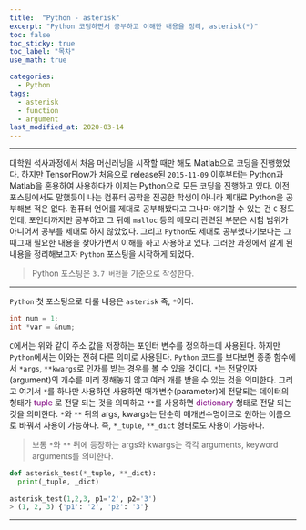 ```yaml
---
title:  "Python - asterisk"
excerpt: "Python 코딩하면서 공부하고 이해한 내용을 정리, asterisk(*)"
toc: false
toc_sticky: true
toc_label: "목차"
use_math: true

categories: 
  - Python
tags: 
  - asterisk
  - function
  - argument
last_modified_at: 2020-03-14
---
```


***

대학원 석사과정에서 처음 머신러닝을 시작할 때만 해도 Matlab으로 코딩을 진행했었다. 하지만 TensorFlow가 처음으로 release된 `2015-11-09` 이후부터는 Python과 Matlab을 혼용하여 사용하다가 이제는 Python으로 모든 코딩을 진행하고 있다. 이전 포스팅에서도 말했듯이 나는 컴퓨터 공학을 전공한 학생이 아니라 제대로 Python을 공부해본 적은 없다. 컴퓨터 언어를 제대로 공부해봤다고 그나마 얘기할 수 있는 건 `C` 정도인데, 포인터까지만 공부하고 그 뒤에 `malloc` 등의 메모리 관련된 부분은 시험 범위가 아니어서 공부를 제대로 하지 않았었다. 그리고 `Python`도 제대로 공부했다기보다는 그때그때 필요한 내용을 찾아가면서 이해를 하고 사용하고 있다. 그러한 과정에서 알게 된 내용을 정리해보고자 `Python` 포스팅을 시작하게 되었다.
> Python 포스팅은 `3.7 버전`을 기준으로 작성한다.

***

`Python` 첫 포스팅으로 다룰 내용은 `asterisk` 즉, `*`이다.  
```c
int num = 1;
int *var = &num; 
```
`C`에서는 위와 같이 주소 값을 저장하는 포인터 변수를 정의하는데 사용된다. 하지만 `Python`에서는 이와는 전혀 다른 의미로 사용된다. `Python` 코드를 보다보면 종종 함수에서 `*args`, `**kwargs`로 인자를 받는 경우를 볼 수 있을 것이다. `*`는 전달인자(argument)의 개수를 미리 정해놓지 않고 여러 개를 받을 수 있는 것을 의미한다. 그리고 여기서 `*`를 하나만 사용하면 사용하면 매개변수(parameter)에 전달되는 데이터의 형태가 <span style="color:purple">tuple</span> 로 전달 되는 것을 의미하고 `**`를 사용하면 <span style="color:purple">dictionary</span> 형태로 전달 되는 것을 의미한다. `*`와 `**` 뒤의 args, kwargs는 단순히 매개변수명이므로 원하는 이름으로 바꿔서 사용이 가능하다. 즉, `*_tuple`, `**_dict` 형태로도 사용이 가능하다.

> 보통 `*`와 `**` 뒤에 등장하는 args와 kwargs는 각각 arguments, keyword arguments를 의미한다. 

```python
def asterisk_test(*_tuple, **_dict):
  print(_tuple, _dict)
  
asterisk_test(1,2,3, p1='2', p2='3')
> (1, 2, 3) {'p1': '2', 'p2': '3'}
```


***
